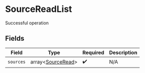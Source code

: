 # SourceReadList

Successful operation


## Fields

| Field                                                  | Type                                                   | Required                                               | Description                                            |
| ------------------------------------------------------ | ------------------------------------------------------ | ------------------------------------------------------ | ------------------------------------------------------ |
| `sources`                                              | array<[SourceRead](../../models/shared/SourceRead.md)> | :heavy_check_mark:                                     | N/A                                                    |